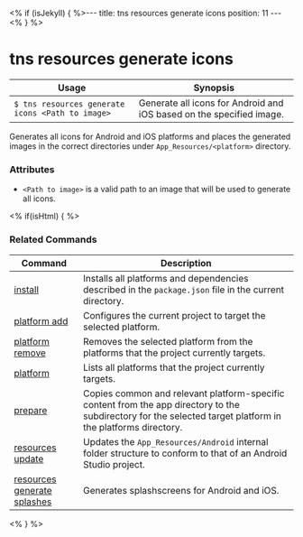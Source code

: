 <% if (isJekyll) { %>---
title: tns resources generate icons
position: 11
---<% } %>

# tns resources generate icons

Usage | Synopsis
------|-------
`$ tns resources generate icons <Path to image>` | Generate all icons for Android and iOS based on the specified image.

Generates all icons for Android and iOS platforms and places the generated images in the correct directories under `App_Resources/<platform>` directory.

### Attributes
* `<Path to image>` is a valid path to an image that will be used to generate all icons.

<% if(isHtml) { %>
### Related Commands

Command | Description
----------|----------
[install](../install.html) | Installs all platforms and dependencies described in the `package.json` file in the current directory.
[platform add](../platform-add.html) | Configures the current project to target the selected platform.
[platform remove](../platform-remove.html) | Removes the selected platform from the platforms that the project currently targets.
[platform](../platform.html) | Lists all platforms that the project currently targets.
[prepare](../prepare.html) | Copies common and relevant platform-specific content from the app directory to the subdirectory for the selected target platform in the platforms directory.
[resources update](resources-update.md) | Updates the `App_Resources/Android` internal folder structure to conform to that of an Android Studio project.
[resources generate splashes](resources-generate-splashes.md) | Generates splashscreens for Android and iOS.
<% } %>